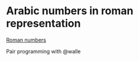 # Arabic numbers in roman representation

[Roman numbers](https://en.wikipedia.org/wiki/Roman_numerals)

Pair programming with @walle

